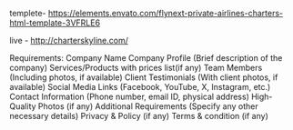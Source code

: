 templete- https://elements.envato.com/flynext-private-airlines-charters-html-template-3VFRLE6

live - http://charterskyline.com/






Requirements:
Company Name
Company Profile (Brief description of the company)
Services/Products with prices list(if any)
Team Members (Including photos, if available)
Client Testimonials (With client photos, if available)
Social Media Links (Facebook, YouTube, X, Instagram, etc.)
Contact Information (Phone number, email ID, physical address)
High-Quality Photos (if any)
Additional Requirements (Specify any other necessary details)
Privacy & Policy (if any)
Terms & condition (if any)